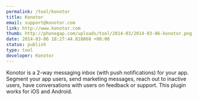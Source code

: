 ```yaml
---
permalink: /tool/konotor
title: Konotor
email: support@konotor.com
link: http://www.konotor.com
thumb: http://phonegap.com/uploads/tool/2014-03/2014-03-06-konotor.png
date: 2014-03-06 18:27:44.818068 +00:00
status: publish
type: tool
developer: Konotor
---
```


Konotor is a 2-way messaging inbox (with push notifications) for your app. Segment your app users, send marketing messages, reach out to inactive users, have conversations with users on feedback or support.  This plugin works for iOS and Android.
